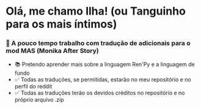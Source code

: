 # Olá, me chamo Ilha! (ou Tanguinho para os mais íntimos)

### 📝 A pouco tempo trabalho com tradução de adicionais para o mod MAS (Monika After Story)


- 📚 Pretendo aprender mais sobre a linguagem Ren'Py e a linguagem de fundo
- ✅ Todas as traduções, se permitidas, estarão no meu repositório e no perfil do reddit
- ✅ Todas as traduções terão os devidos créditos no repositório e no próprio arquivo .zip



